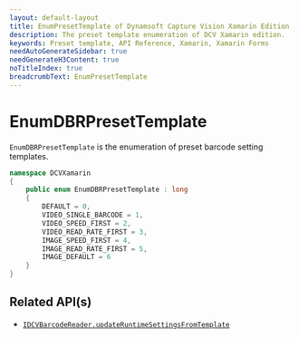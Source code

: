 ```yaml
---
layout: default-layout
title: EnumPresetTemplate of Dynamsoft Capture Vision Xamarin Edition
description: The preset template enumeration of DCV Xamarin edition.
keywords: Preset template, API Reference, Xamarin, Xamarin Forms
needAutoGenerateSidebar: true
needGenerateH3Content: true
noTitleIndex: true
breadcrumbText: EnumPresetTemplate
---
```


# EnumDBRPresetTemplate

`EnumDBRPresetTemplate` is the enumeration of preset barcode setting templates.

```c#
namespace DCVXamarin
{
    public enum EnumDBRPresetTemplate : long
    {
        DEFAULT = 0,
        VIDEO_SINGLE_BARCODE = 1,
        VIDEO_SPEED_FIRST = 2,
        VIDEO_READ_RATE_FIRST = 3,
        IMAGE_SPEED_FIRST = 4,
        IMAGE_READ_RATE_FIRST = 5,
        IMAGE_DEFAULT = 6
    }
}
```

## Related API(s)

- [`IDCVBarcodeReader.updateRuntimeSettingsFromTemplate`](barcode-reader.md#updateruntimesettingsfromtemplate)
